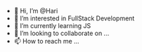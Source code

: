 - 👋 Hi, I’m @Hari
- 👀 I’m interested in FullStack Development
- 🌱 I’m currently learning JS
- 💞️ I’m looking to collaborate on ...
- 📫 How to reach me ...

<!---
Harisk78/Harisk78 is a ✨ special ✨ repository because its `README.md` (this file) appears on your GitHub profile.
You can click the Preview link to take a look at your changes.
--->
